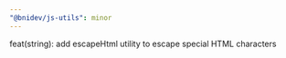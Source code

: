 ```yaml
---
"@bnidev/js-utils": minor
---
```


feat(string): add escapeHtml utility to escape special HTML characters
